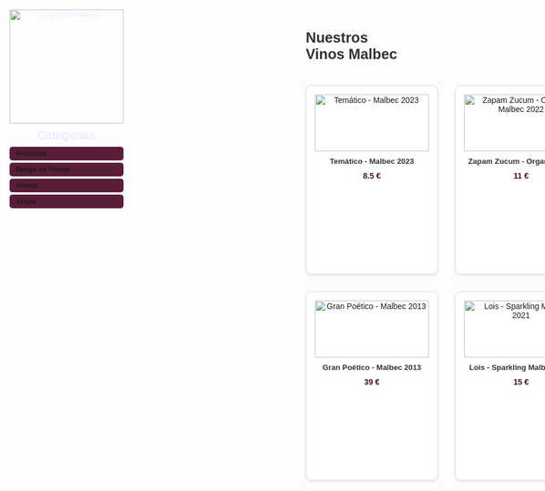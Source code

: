 
<html lang="es">
<head>
  <meta charset="UTF-8">
  <meta name="viewport" content="width=device-width, initial-scale=1.0">
  <title>Vinos Malbec - 1000malbecs</title>
  <!-- Incluir FontAwesome para los íconos -->
  <link rel="stylesheet" href="https://cdnjs.cloudflare.com/ajax/libs/font-awesome/6.4.0/css/all.min.css" integrity="sha512-iecdLmaskl7CVkqkXNQ/ZH/XLlvWZOJyj7Yy7tcenmpD1ypASozpmT/E0iPtmFIB46ZmdtAc9eNBvH0H/ZpiQ==" crossorigin="anonymous" referrerpolicy="no-referrer" />
  <style>
    body {
      font-family: Arial, sans-serif;
      background-color: #fdfdfd;
      margin: 0;
      padding: 20px;
      display: flex;
      flex-direction: row;
    }

    /* Estilos de la barra de navegación vertical */
    nav {
      width: 400px;
      background-color: #4A0D29;
      color: #f5e6ff;
      height: 100vh;
      position: fixed;
      top: 0;
      left: 0;
      padding: 10px;
      overflow-y: auto;
      box-shadow: 2px 0 5px rgba(0,0,0,0.1);
      z-index: 1000;
    }
    nav .logo-container {
      text-align: center;
      margin-bottom: 10px;
    }
    nav .logo-container img {
      width: 200px;
      height: 200px;
      object-fit: contain;
    }
    nav h2 {
      margin: 0 0 8px 0;
      font-size: 1.4em;
      color: #f5e6ff;
      text-align: center;
    }
    nav details {
      margin-bottom: 4px;
    }
    nav summary {
      cursor: pointer;
      padding: 5px;
      background-color: #5A1D39;
      border-radius: 5px;
      font-weight: bold;
      display: flex;
      align-items: center;
      font-size: 0.85em;
    }
    nav summary i {
      margin-right: 6px;
    }
    nav summary:hover {
      background-color: #682A46;
    }
    nav ul {
      list-style: none;
      padding: 0 0 0 10px;
      margin: 0;
    }
    nav li {
      margin: 3px 0;
    }
    nav ul ul {
      padding-left: 12px;
    }
    nav a, nav span.filter {
      color: #f5e6ff;
      text-decoration: none;
      font-size: 0.85em;
      cursor: pointer;
      display: inline-block;
      max-width: 260px;
      white-space: nowrap;
      overflow: hidden;
      text-overflow: ellipsis;
    }
    nav a:hover, nav span.filter:hover {
      color: #d4a5ff;
      text-decoration: underline;
    }

    /* Contenedor principal para la lista de productos */
    .main-content {
      margin-left: 320px;
      width: calc(100% - 320px);
      z-index: 1;
    }

    /* Estilos para la lista de productos */
    .product-list {
      display: grid;
      grid-template-columns: repeat(3, 1fr);
      gap: 30px;
      padding: 20px 0;
      justify-items: center;
    }
    .product-item {
      width: 200px;
      height: 300px;
      border: 1px solid #ddd;
      border-radius: 10px;
      background-color: #fff;
      box-shadow: 0 2px 5px rgba(0,0,0,0.1);
      padding: 15px;
      text-align: center;
      position: relative;
      display: flex;
      flex-direction: column;
      justify-content: space-between;
      transition: transform 0.2s;
    }
    .product-item:hover {
      transform: scale(1.05);
    }
    .product-item.hidden {
      display: none;
    }
    .product-item a {
      text-decoration: none;
      color: inherit;
      display: block;
      height: 100%;
    }
    .product-item img {
      width: 100%;
      height: 100px;
      object-fit: contain;
      margin-bottom: 10px;
    }
    .product-item h3 {
      font-size: 0.95em;
      margin: 0 0 10px 0;
      color: #333;
      white-space: nowrap;
      overflow: hidden;
      text-overflow: ellipsis;
    }
    .product-item p.price {
      font-weight: bold;
      color: #4A0D29;
      margin: 0;
    }
    /* Tooltip para título, región y bodega */
    .product-item .tooltip {
      display: none;
      position: absolute;
      left: 50%;
      transform: translateX(-50%);
      background-color: #333;
      color: #fff;
      padding: 8px;
      border-radius: 5px;
      width: 180px;
      z-index: 10;
      font-size: 0.8em;
      line-height: 1.4;
      box-shadow: 0 2px 5px rgba(0,0,0,0.2);
    }
    .product-item .tooltip p {
      margin: 0;
    }
    /* Tooltip arriba para la primera fila */
    .product-list .product-item:nth-child(-n+3) .tooltip {
      top: auto;
      bottom: calc(100% + 5px);
    }
    /* Tooltip abajo para la segunda fila */
    .product-list .product-item:nth-child(n+4) .tooltip {
      top: calc(100% + 5px);
      bottom: auto;
    }
    .product-item:hover .tooltip {
      display: block;
    }

    /* Estilos para el botón de hamburguesa */
    #menu-toggle {
      display: none;
      position: fixed;
      top: 20px;
      left: 20px;
      font-size: 1.5em;
      background-color: #4A0D29;
      color: #f5e6ff;
      border: none;
      padding: 10px;
      border-radius: 5px;
      cursor: pointer;
      z-index: 1100;
    }
    #menu-toggle:hover {
      background-color: #5A1D39;
    }

    /* Media query para pantallas pequeñas */
    @media (max-width: 768px) {
      nav {
        width: 250px;
        left: -260px;
        transition: left 0.3s ease;
        z-index: 1000;
        background-color: rgba(74, 13, 41, 0.95);
      }
      nav.active {
        left: 0;
      }
      nav .logo-container img {
        width: 150px;
        height: 150px;
      }
      .main-content {
        margin-left: 0;
        width: 100%;
        z-index: 1;
      }
      #menu-toggle {
        display: block;
      }
      .product-list {
        grid-template-columns: repeat(2, 1fr);
        gap: 25px;
      }
      .product-item {
        width: 150px;
        height: 250px;
        padding: 10px;
      }
      .product-item img {
        height: 80px;
      }
      .product-item h3 {
        font-size: 0.85em;
      }
      .product-item .tooltip {
        display: none; /* Ocultar tooltip en móvil */
      }
    }
  </style>
</head>
<body>

  <!-- Botón de hamburguesa para pantallas pequeñas -->
  <button id="menu-toggle">☰</button>

  <!-- Barra de navegación vertical -->
  <nav id="sidebar">
    <div class="logo-container">
      <a href="/" title="Volver al inicio">
        <img src="https://github.com/user-attachments/assets/2e1ec570-c588-4e9b-bb54-3371487cbada" alt="Logo 1000malbecs">
      </a>
    </div>
    <h2>Categorías</h2>
    <details>
      <summary><i class="fas fa-map-marker-alt"></i> Provincia</summary>
      <ul>
        <li><a href="mendoza.html">Mendoza</a>
          <ul>
            <li><a href="valle-de-uco.html">Valle de Uco, Mendoza</a>
              <ul>
                <li><strong>Bodega</strong>
                  <ul>
                    <li><span class="filter" data-filter="bodega" data-value="Mauricio Lorca Bodega y Viñedos">Mauricio Lorca Bodega y Viñedos</span>
                      <ul>
                        <li><strong>Tipo</strong>
                          <ul>
                            <li><span class="filter" data-filter="tipo" data-value="Estándar">Estándar</span>
                              <ul>
                                <li><a href="tematico-malbec-2023.html">Temático - Malbec 2023</a></li>
                                <li><a href="fantasia-malbec-2023.html">Fantasía - Malbec 2023</a></li>
                                <li><a href="gran-poetico-malbec-2013.html">Gran Poético - Malbec 2013</a></li>
                              </ul>
                            </li>
                            <li><span class="filter" data-filter="tipo" data-value="Orgánico">Orgánico</span>
                              <ul>
                                <li><a href="zapam-zucum-organic-malbec-2022.html">Zapam Zucum - Organic 2022</a></li>
                              </ul>
                            </li>
                          </ul>
                        </li>
                      </ul>
                    </li>
                  </ul>
                </li>
              </ul>
            </li>
            <li><a href="lujan-de-cuyo.html">Luján de Cuyo, Mendoza</a>
              <ul>
                <li><strong>Bodega</strong>
                  <ul>
                    <li><span class="filter" data-filter="bodega" data-value="Enrique Foster Bodega">Enrique Foster Bodega</span>
                      <ul>
                        <li><strong>Tipo</strong>
                          <ul>
                            <li><span class="filter" data-filter="tipo" data-value="Espumante">Espumante</span>
                              <ul>
                                <li><a href="lois-sparkling-malbec-2021.html">Lois - Sparkling Malbec 2021</a></li>
                              </ul>
                            </li>
                          </ul>
                        </li>
                      </ul>
                    </li>
                  </ul>
                </li>
              </ul>
            </li>
          </ul>
        </li>
      </ul>
    </details>
    <details>
      <summary><i class="fas fa-dollar-sign"></i> Rango de Precio</summary>
      <ul>
        <li><span class="filter" data-filter="precio-rango" data-value="Económico">Económico (< 10 €)</span>
          <ul>
            <li><a href="tematico-malbec-2023.html">Temático - Malbec 2023</a></li>
          </ul>
        </li>
        <li><span class="filter" data-filter="precio-rango" data-value="Medio">Medio (10 € - 20 €)</span>
          <ul>
            <li><a href="zapam-zucum-organic-malbec-2022.html">Zapam Zucum - Organic 2022</a></li>
            <li><a href="fantasia-malbec-2023.html">Fantasía - Malbec 2023</a></li>
            <li><a href="lois-sparkling-malbec-2021.html">Lois - Sparkling Malbec 2021</a></li>
          </ul>
        </li>
        <li><span class="filter" data-filter="precio-rango" data-value="Premium">Premium (> 20 €)</span>
          <ul>
            <li><a href="gran-poetico-malbec-2013.html">Gran Poético - Malbec 2013</a></li>
          </ul>
        </li>
      </ul>
    </details>
    <details>
      <summary><i class="fas fa-calendar-alt"></i> Añada</summary>
      <ul>
        <li><span class="filter" data-filter="anada" data-value="2023">2023</span>
          <ul>
            <li><a href="tematico-malbec-2023.html">Temático - Malbec 2023</a></li>
            <li><a href="fantasia-malbec-2023.html">Fantasía - Malbec 2023</a></li>
          </ul>
        </li>
        <li><span class="filter" data-filter="anada" data-value="2022">2022</span>
          <ul>
            <li><a href="zapam-zucum-organic-malbec-2022.html">Zapam Zucum - Organic 2022</a></li>
          </ul>
        </li>
        <li><span class="filter" data-filter="anada" data-value="2021">2021</span>
          <ul>
            <li><a href="lois-sparkling-malbec-2021.html">Lois - Sparkling Malbec 2021</a></li>
          </ul>
        </li>
        <li><span class="filter" data-filter="anada" data-value="2013">2013</span>
          <ul>
            <li><a href="gran-poetico-malbec-2013.html">Gran Poético - Malbec 2013</a></li>
          </ul>
        </li>
      </ul>
    </details>
    <details>
      <summary><i class="fas fa-mountain"></i> Altura</summary>
      <ul>
        <li><span class="filter" data-filter="altura" data-value="1000 m">1000 m</span>
          <ul>
            <li><a href="tematico-malbec-2023.html">Temático - Malbec 2023</a></li>
            <li><a href="zapam-zucum-organic-malbec-2022.html">Zapam Zucum - Organic 2022</a></li>
            <li><a href="fantasia-malbec-2023.html">Fantasía - Malbec 2023</a></li>
            <li><a href="gran-poetico-malbec-2013.html">Gran Poético - Malbec 2013</a></li>
          </ul>
        </li>
        <li><span class="filter" data-filter="altura" data-value="1100 m">1100 m</span>
          <ul>
            <li><a href="lois-sparkling-malbec-2021.html">Lois - Sparkling Malbec 2021</a></li>
          </ul>
        </li>
      </ul>
    </details>
  </nav>

  <!-- Contenido principal (home con lista de productos) -->
  <div class="main-content">
    <h1 style="font-size: 1.8em; color: #333; margin-bottom: 20px;">Nuestros Vinos Malbec</h1>
    <div class="product-list">
      <!-- Temático - Malbec 2023 -->
      <div class="product-item" id="tematico-malbec-2023" data-region="Valle de Uco, Mendoza" data-bodega="Mauricio Lorca Bodega y Viñedos" data-tipo="Estándar" data-anada="2023" data-precio="8.5" data-precio-rango="Económico" data-altura="1000 m">
        <a href="tematico-malbec-2023.html">
          <img src="https://www.vino-argentino.de/storage/images/image?remote=https%3A%2F%2Fwww.vino-argentino.de%2FWebRoot%2FStore12%2FShops%2F242730%2F5F95%2FF129%2FB710%2FDC62%2F6489%2F0A0C%2F6D0F%2F0CFA%2FTematico-Malbec.jpg&shop=242730&width=512&height=2560" alt="Temático - Malbec 2023" onerror="this.src='https://via.placeholder.com/100x300?text=Imagen+No+Disponible';">
          <h3>Temático - Malbec 2023</h3>
          <p class="price">8.5 €</p>
          <span class="tooltip">
            <p>Temático - Malbec 2023</p>
            <p>Valle de Uco, Mendoza</p>
            <p>Mauricio Lorca Bodega y Viñedos</p>
          </span>
        </a>
      </div>
      <!-- Zapam Zucum - Organic Malbec 2022 -->
      <div class="product-item" id="zapam-zucum-organic-malbec-2022" data-region="Valle de Uco, Mendoza" data-bodega="Mauricio Lorca Bodega y Viñedos" data-tipo="Orgánico" data-anada="2022" data-precio="11" data-precio-rango="Medio" data-altura="1000 m">
        <a href="zapam-zucum-organic-malbec-2022.html">
          <img src="https://www.vino-argentino.de/storage/images/image?remote=https%3A%2F%2Fwww.vino-argentino.de%2FWebRoot%2FStore12%2FShops%2F242730%2F659A%2FA014%2F056E%2F240B%2FBAD1%2F0A0C%2F6D0D%2F68F1%2FZapamZucum.png&shop=242730" alt="Zapam Zucum - Organic Malbec 2022" onerror="this.src='https://via.placeholder.com/100x300?text=Imagen+No+Disponible';">
          <h3>Zapam Zucum - Organic 2022</h3>
          <p class="price">11 €</p>
          <span class="tooltip">
            <p>Zapam Zucum - Organic Malbec 2022</p>
            <p>Valle de Uco, Mendoza</p>
            <p>Mauricio Lorca Bodega y Viñedos</p>
          </span>
        </a>
      </div>
      <!-- Fantasía - Malbec 2023 -->
      <div class="product-item" id="fantasia-malbec-2023" data-region="Valle de Uco, Mendoza" data-bodega="Mauricio Lorca Bodega y Viñedos" data-tipo="Estándar" data-anada="2023" data-precio="11" data-precio-rango="Medio" data-altura="1000 m">
        <a href="fantasia-malbec-2023.html">
          <img src="https://www.vino-argentino.de/storage/images/image?remote=https%3A%2F%2Fwww.vino-argentino.de%2FWebRoot%2FStore12%2FShops%2F242730%2FProducts%2Ffanmal%2FML-FantasiaMalbec.png&shop=242730&width=304&height=2560" alt="Fantasía - Malbec 2023" onerror="this.src='https://via.placeholder.com/100x300?text=Imagen+No+Disponible';">
          <h3>Fantasía - Malbec 2023</h3>
          <p class="price">11 €</p>
          <span class="tooltip">
            <p>Fantasía - Malbec 2023</p>
            <p>Valle de Uco, Mendoza</p>
            <p>Mauricio Lorca Bodega y Viñedos</p>
          </span>
        </a>
      </div>
      <!-- Gran Poético - Malbec 2013 -->
      <div class="product-item" id="gran-poetico-malbec-2013" data-region="Valle de Uco, Mendoza" data-bodega="Mauricio Lorca Bodega y Viñedos" data-tipo="Estándar" data-anada="2013" data-precio="39" data-precio-rango="Premium" data-altura="1000 m">
        <a href="gran-poetico-malbec-2013.html">
          <img src="https://images.vivino.com/thumbs/rpBQXFJoQA6blGvfxBUCvA_pb_600x600.png" alt="Gran Poético - Malbec 2013" onerror="this.src='https://via.placeholder.com/100x300?text=Imagen+No+Disponible';">
          <h3>Gran Poético - Malbec 2013</h3>
          <p class="price">39 €</p>
          <span class="tooltip">
            <p>Gran Poético - Malbec 2013</p>
            <p>Valle de Uco, Mendoza</p>
            <p>Mauricio Lorca Bodega y Viñedos</p>
          </span>
        </a>
      </div>
      <!-- Lois - Sparkling Malbec 2021 -->
      <div class="product-item" id="lois-sparkling-malbec-2021" data-region="Luján de Cuyo, Mendoza" data-bodega="Enrique Foster Bodega" data-tipo="Espumante" data-anada="2021" data-precio="15" data-precio-rango="Medio" data-altura="1100 m">
        <a href="lois-sparkling-malbec-2021.html">
          <img src="https://www.vino-argentino.de/storage/images/image?remote=https%3A%2F%2Fwww.vino-argentino.de%2FWebRoot%2FStore12%2FShops%2F242730%2F50A5%2FFAC5%2F6F7E%2F6D14%2F85F8%2FC0A8%2F2936%2F8970%2FEF-LOIS-ROSE-BOTELLA-VICTORIA.png&shop=242730" alt="Lois - Sparkling Malbec 2021" onerror="this.src='https://via.placeholder.com/100x300?text=Imagen+No+Disponible';">
          <h3>Lois - Sparkling Malbec 2021</h3>
          <p class="price">15 €</p>
          <span class="tooltip">
            <p>Lois - Sparkling Malbec 2021</p>
            <p>Luján de Cuyo, Mendoza</p>
            <p>Enrique Foster Bodega</p>
          </span>
        </a>
      </div>
    </div>
  </div>

  <!-- JavaScript para las funcionalidades -->
  <script>
    // Botón de hamburguesa para pantallas pequeñas
    const menuToggle = document.getElementById('menu-toggle');
    const sidebar = document.getElementById('sidebar');

    menuToggle.addEventListener('click', () => {
      sidebar.classList.toggle('active');
    });

    // Cerrar el menú al hacer clic en un enlace o filtro (en móviles)
    document.querySelectorAll('nav a, nav span.filter').forEach(element => {
      element.addEventListener('click', () => {
        if (window.innerWidth <= 768) {
          sidebar.classList.remove('active');
        }
      });
    });

    // Filtrado dinámico
    const filters = {
      region: null,
      bodega: null,
      tipo: null,
      anada: null,
      'precio-rango': null,
      altura: null
    };

    document.querySelectorAll('nav span.filter').forEach(filterElement => {
      filterElement.addEventListener('click', function() {
        const filterType = this.getAttribute('data-filter');
        const filterValue = this.getAttribute('data-value');

        // Actualizar el filtro seleccionado
        filters[filterType] = filterValue;

        // Filtrar los productos
        document.querySelectorAll('.product-item').forEach(item => {
          let matches = true;

          // Verificar cada criterio de filtro
          for (const [type, value] of Object.entries(filters)) {
            if (value && item.getAttribute(`data-${type}`) !== value) {
              matches = false;
              break;
            }
          }

          // Mostrar u ocultar el producto según los filtros
          item.classList.toggle('hidden', !matches);
        });
      });
    });

    // Resetear filtros al hacer clic en una categoría principal
    document.querySelectorAll('nav summary').forEach(summary => {
      summary.addEventListener('click', () => {
        Object.keys(filters).forEach(key => filters[key] = null);
        document.querySelectorAll('.product-item').forEach(item => {
          item.classList.remove('hidden');
        });
      });
    });
  </script>
</body>
</html>
